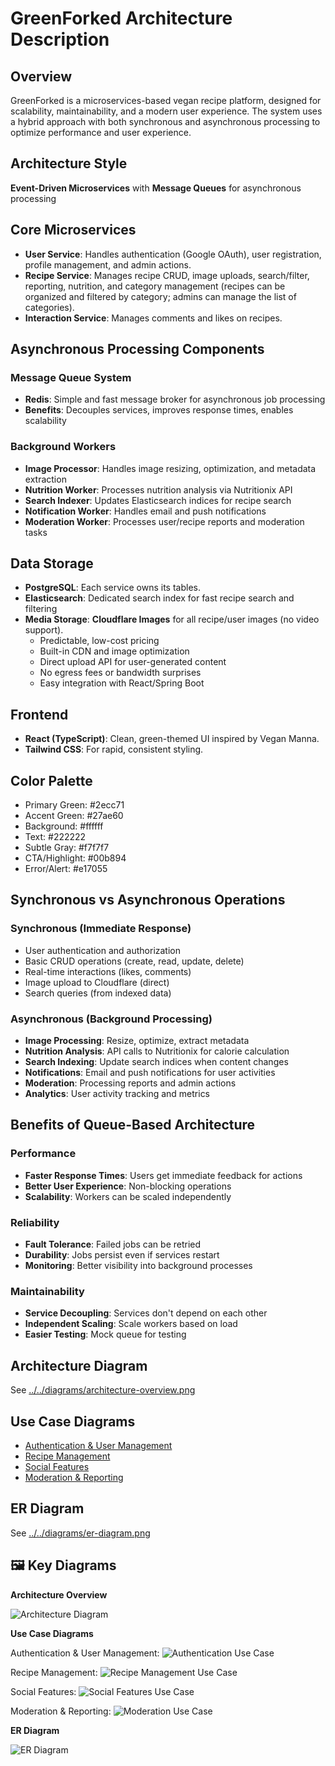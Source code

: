 # GreenForked Architecture Description

## Overview
GreenForked is a microservices-based vegan recipe platform, designed for scalability, maintainability, and a modern user experience. The system uses a hybrid approach with both synchronous and asynchronous processing to optimize performance and user experience.

## Architecture Style
**Event-Driven Microservices** with **Message Queues** for asynchronous processing

## Core Microservices
- **User Service**: Handles authentication (Google OAuth), user registration, profile management, and admin actions.
- **Recipe Service**: Manages recipe CRUD, image uploads, search/filter, reporting, nutrition, and category management (recipes can be organized and filtered by category; admins can manage the list of categories).
- **Interaction Service**: Manages comments and likes on recipes.

## Asynchronous Processing Components

### Message Queue System
- **Redis**: Simple and fast message broker for asynchronous job processing
- **Benefits**: Decouples services, improves response times, enables scalability

### Background Workers
- **Image Processor**: Handles image resizing, optimization, and metadata extraction
- **Nutrition Worker**: Processes nutrition analysis via Nutritionix API
- **Search Indexer**: Updates Elasticsearch indices for recipe search
- **Notification Worker**: Handles email and push notifications
- **Moderation Worker**: Processes user/recipe reports and moderation tasks

## Data Storage
- **PostgreSQL**: Each service owns its tables.
- **Elasticsearch**: Dedicated search index for fast recipe search and filtering
- **Media Storage**: **Cloudflare Images** for all recipe/user images (no video support).
  - Predictable, low-cost pricing
  - Built-in CDN and image optimization
  - Direct upload API for user-generated content
  - No egress fees or bandwidth surprises
  - Easy integration with React/Spring Boot

## Frontend
- **React (TypeScript)**: Clean, green-themed UI inspired by Vegan Manna.
- **Tailwind CSS**: For rapid, consistent styling.

## Color Palette
- Primary Green: #2ecc71
- Accent Green: #27ae60
- Background: #ffffff
- Text: #222222
- Subtle Gray: #f7f7f7
- CTA/Highlight: #00b894
- Error/Alert: #e17055

## Synchronous vs Asynchronous Operations

### Synchronous (Immediate Response)
- User authentication and authorization
- Basic CRUD operations (create, read, update, delete)
- Real-time interactions (likes, comments)
- Image upload to Cloudflare (direct)
- Search queries (from indexed data)

### Asynchronous (Background Processing)
- **Image Processing**: Resize, optimize, extract metadata
- **Nutrition Analysis**: API calls to Nutritionix for calorie calculation
- **Search Indexing**: Update search indices when content changes
- **Notifications**: Email and push notifications for user activities
- **Moderation**: Processing reports and admin actions
- **Analytics**: User activity tracking and metrics

## Benefits of Queue-Based Architecture

### Performance
- **Faster Response Times**: Users get immediate feedback for actions
- **Better User Experience**: Non-blocking operations
- **Scalability**: Workers can be scaled independently

### Reliability
- **Fault Tolerance**: Failed jobs can be retried
- **Durability**: Jobs persist even if services restart
- **Monitoring**: Better visibility into background processes

### Maintainability
- **Service Decoupling**: Services don't depend on each other
- **Independent Scaling**: Scale workers based on load
- **Easier Testing**: Mock queue for testing

## Architecture Diagram
See [../../diagrams/architecture-overview.png](../../diagrams/architecture-overview.png)

## Use Case Diagrams
- [Authentication & User Management](../../diagrams/use-case-authentication.png)
- [Recipe Management](../../diagrams/use-case-recipe-management.png)
- [Social Features](../../diagrams/use-case-social-features.png)
- [Moderation & Reporting](../../diagrams/use-case-moderation.png)

## ER Diagram
See [../../diagrams/er-diagram.png](../../diagrams/er-diagram.png)

## 🖼️ Key Diagrams

**Architecture Overview**

![Architecture Diagram](../../diagrams/architecture-overview.png)

**Use Case Diagrams**

Authentication & User Management:
![Authentication Use Case](../../diagrams/use-case-authentication.png)

Recipe Management:
![Recipe Management Use Case](../../diagrams/use-case-recipe-management.png)

Social Features:
![Social Features Use Case](../../diagrams/use-case-social-features.png)

Moderation & Reporting:
![Moderation Use Case](../../diagrams/use-case-moderation.png)

**ER Diagram**

![ER Diagram](../../diagrams/er-diagram.png) 